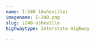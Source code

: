 ```yaml
---
name: I-240 (Asheville)
imagename: I-240.png
slug: i240-asheville
highwaytype: Interstate Highway

---
```

